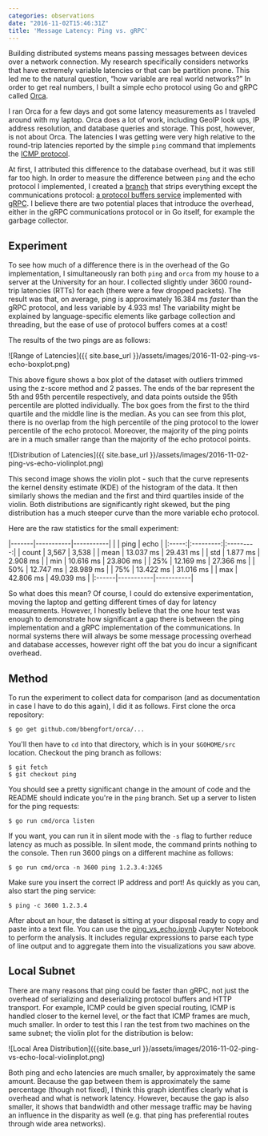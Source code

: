 ```yaml
---
categories: observations
date: "2016-11-02T15:46:31Z"
title: 'Message Latency: Ping vs. gRPC'
---
```


Building distributed systems means passing messages between devices over a network connection. My research specifically considers networks that have extremely variable latencies or that can be partition prone. This led me to the natural question, &ldquo;how variable are real world networks?&rdquo; In order to get real numbers, I built a simple echo protocol using Go and gRPC called [Orca](https://github.com/bbengfort/orca).

I ran Orca for a few days and got some latency measurements as I traveled around with my laptop. Orca does a lot of work, including GeoIP look ups, IP address resolution, and database queries and storage. This post, however, is not about Orca. The latencies I was getting were very high relative to the round-trip latencies reported by the simple `ping` command that implements the [ICMP protocol](https://en.wikipedia.org/wiki/Internet_Control_Message_Protocol).

At first, I attributed this difference to the database overhead, but it was still far too high. In order to measure the difference between `ping` and the echo protocol I implemented, I created a [branch](https://github.com/bbengfort/orca/tree/ping) that strips everything except the communications protocol: [a protocol buffers service](https://developers.google.com/protocol-buffers/docs/proto3#services) implemented with [gRPC](https://github.com/grpc/grpc). I believe there are two potential places that introduce the overhead, either in the gRPC communications protocol or in Go itself, for example the garbage collector.

## Experiment

To see how much of a difference there is in the overhead of the Go implementation, I simultaneously ran both `ping` and `orca` from my house to a server at the University for an hour. I collected slightly under 3600 round-trip latencies (RTTs) for each (there were a few dropped packets). The result was that, on average, ping is approximately 16.384 ms _faster_ than the gRPC protocol, and less variable by 4.933 ms! The variability might be explained by language-specific elements like garbage collection and threading,
but the ease of use of protocol buffers comes at a cost!

The results of the two pings are as follows:

![Range of Latencies]({{ site.base_url }}/assets/images/2016-11-02-ping-vs-echo-boxplot.png)

This above figure shows a box plot of the dataset with outliers trimmed using the z-score method and 2 passes. The ends of the bar represent the 5th and 95th percentile respectively, and data points outside the 95th percentile are plotted individually. The box goes from the first to the third quartile and the middle line is the median. As you can see from this plot, there is no overlap from the high percentile of the ping protocol to the lower percentile of the echo protocol. Moreover, the majority of the ping points are in a much smaller range than the majority of the echo protocol points.

![Distribution of Latencies]({{ site.base_url }}/assets/images/2016-11-02-ping-vs-echo-violinplot.png)

This second image shows the violin plot - such that the curve represents the kernel density estimate (KDE) of the histogram of the data. It then similarly shows the median and the first and third quartiles inside of the violin. Both distributions are significantly right skewed, but the ping distribution has a much steeper curve than the more variable echo protocol.

Here are the raw statistics for the small experiment:

|-------|-----------|-----------|
|       | ping      | echo      |
|:-----:|:---------:|:---------:|
| count | 3,567     | 3,538     |
| mean  | 13.037 ms | 29.431 ms |
| std   |  1.877 ms |  2.908 ms |
| min   | 10.616 ms | 23.806 ms |
| 25%   | 12.169 ms | 27.366 ms |
| 50%   | 12.747 ms | 28.989 ms |
| 75%   | 13.422 ms | 31.016 ms |
| max   | 42.806 ms | 49.039 ms |
|:------|-----------|-----------|

So what does this mean? Of course, I could do extensive experimentation, moving the laptop and getting different times of day for latency measurements. However, I honestly believe that the one hour test was enough to demonstrate how significant a gap there is between the ping implementation and a gRPC implementation of the communications. In normal systems there will always be some message processing overhead and database accesses, however right off the bat you do incur a significant overhead.

## Method

To run the experiment to collect data for comparison (and as documentation in case I have to do this again), I did it as follows. First clone the orca repository:

    $ go get github.com/bbengfort/orca/...

You'll then have to `cd` into that directory, which is in your `$GOHOME/src` location. Checkout the ping branch as follows:

    $ git fetch
    $ git checkout ping

You should see a pretty significant change in the amount of code and the README should indicate you're in the `ping` branch. Set up a server to listen for the ping requests:

    $ go run cmd/orca listen

If you want, you can run it in silent mode with the `-s` flag to further reduce latency as much as possible. In silent mode, the command prints nothing to the console. Then run 3600 pings on a different machine as follows:

    $ go run cmd/orca -n 3600 ping 1.2.3.4:3265

Make sure you insert the correct IP address and port! As quickly as you can, also start the ping service:

    $ ping -c 3600 1.2.3.4

After about an hour, the dataset is sitting at your disposal ready to copy and paste into a text file. You can use the [ping_vs_echo.ipynb](https://github.com/bbengfort/orca-analysis/blob/master/notebooks/ping_vs_echo.ipynb) Jupyter Notebook to perform the analysis. It includes regular expressions to parse each type of line output and to aggregate them into the visualizations you saw above.

## Local Subnet

There are many reasons that ping could be faster than gRPC, not just the overhead of serializing and deserializing protocol buffers and HTTP transport. For example, ICMP could be given special routing, ICMP is handled closer to the kernel level, or the fact that ICMP frames are much, much smaller. In order to test this I ran the test from two machines on the same subnet; the violin plot for the distribution is below:

![Local Area Distribution]({{site.base_url }}/assets/images/2016-11-02-ping-vs-echo-local-violinplot.png)

Both ping and echo latencies are much smaller, by approximately the same amount. Because the gap between them is approximately the same percentage (though not fixed), I think this graph identifies clearly what is overhead and what is network latency. However, because the gap is also smaller, it shows that bandwidth and other message traffic may be having an influence in the disparity as well (e.g. that ping has preferential routes through wide area networks).
